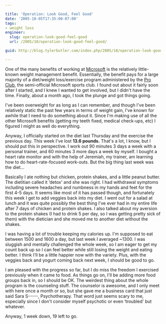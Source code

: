 ```yaml
---

title: 'Operation: Look Good, Feel Good'
date: '2005-10-05T17:35:00-07:00'
tags:
- weight loss
engineer:
  slug: operation-look-good-feel-good
  url: /2005/10/operation-look-good-feel-good/

guid: http://blog.tylerbutler.com/index.php/2005/10/operation-look-good-feel-good/

---
```


One of the many benefits of working at [Microsoft][1] is the relatively
little-known weight management benefit. Essentially, the benefit pays for a
large majority of a diet/weight loss/exercise program administered by the [Pro
Club][2], the semi-official Microsoft sports club. I found out about it fairly
soon after I started, and I knew I wanted to get involved, but I didn't have
the time. Finally, about a month ago, I took the plunge and got things going.

  
I've been overweight for as long as I can remember, and though I've been
relatively static the past few years in terms of weight gain, I've known for
awhile that I need to do something about it. Since I'm making use of all the
other Microsoft benefits (getting my teeth fixed, medical check-ups, etc) I
figured I might as well do everything.

  
Anyway, I officially started on the diet last Thursday and the exercise the
previous day. This week I've lost **13.6 pounds.** That's a lot, I know, but I
should put this in perspective. I work out 90 minutes 3 days a week with a
personal trainer, and 60 minutes 3 more days a week by myself. I bought a
heart rate monitor and with the help of Jeremiah, my trainer, am learning how
to do heart-rate-focused work-outs. But the big thing last week was the diet…

  
Basically I ate nothing but chicken, protein shakes, and a little peanut
butter. The dietitian called it ‘detox' and she was right. I had withdrawal
symptoms including severe headaches and numbness in my hands and feet for the
first 4-5 days. It seems like most of it has passed though, and fortunately
this week I get to add veggies back into my diet. I went out for a salad at
lunch and it was quite possibly the best thing I've ever had in my entire life
after 7 days of chicken and protein shakes. I also talked about my aversion to
the protein shakes (I had to drink 5 per day, so I was getting pretty sick of
them) with the dietician and she moved me to another diet without the shakes.

  
I was having a lot of trouble keeping my calories up. I'm supposed to eat
between 1500 and 1600 a day, but last week I averaged ~1300. I was sluggish
and mentally challenged the whole week, so I am eager to get my count back up
so I can feel better while still losing the weight and eating better. I think
I'll be a little happier now with the variety. Plus, with the veggies back and
yogurt coming back next week, I should be good to go.

  
I am pleased with the progress so far, but I do miss the freedom I exercised
previously when it came to food. As things go on, I'll be adding more food
groups back in, so I should be OK. The weirdest thing about the whole program
is the counseling stuff. The counselor is awesome, and I only meet with here
once a month or so, but she gave me a business card that just said Sara
S-----, Psychotherapy. That word just seems scary to me, especially since I
don't consider myself psychotic or even ‘troubled' but whatever.

  
Anyway, 1 week down, 19 left to go.

   [1]: http://www.microsoft.com
   [2]: http://www.proclub.com/

